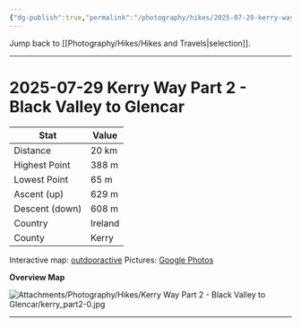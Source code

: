 ```yaml
---
{"dg-publish":true,"permalink":"/photography/hikes/2025-07-29-kerry-way-part-2-black-valley-to-glencar/","hide":"true","updated":"2025-08-10T19:40:15.332+02:00"}
---
```


Jump back to [[Photography/Hikes/Hikes and Travels\|selection]].

---
# 2025-07-29 Kerry Way Part 2 - Black Valley to Glencar
 
| Stat           | Value                   |
| -------------- | ----------------------- |
| Distance       | 20 km                   |
| Highest Point  | 388 m                   |
| Lowest Point   | 65 m                    |
| Ascent (up)    | 629 m                   |
| Descent (down) | 608 m                   |
| Country        | Ireland                 |
| County         | Kerry                   |

Interactive map: [outdooractive](https://www.outdooractive.com/en/route/hiking-trail/southwest-ireland/kerry-way-part-2-black-valley-glencar-skip-lough-acoose-/318337185/?share=%7E3ix7nvcp%244osshxkp)
Pictures: [Google Photos](https://photos.app.goo.gl/m3AVRY3cXZKJXMpR8)

**Overview Map**

![Attachments/Photography/Hikes/Kerry Way Part 2 - Black Valley to Glencar/kerry_part2-0.jpg](/img/user/Attachments/Photography/Hikes/Kerry%20Way%20Part%202%20-%20Black%20Valley%20to%20Glencar/kerry_part2-0.jpg)

---